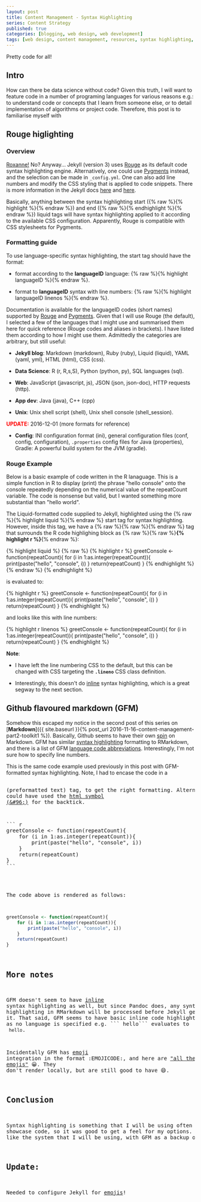 ```yaml
---
layout: post
title: Content Management - Syntax Highlighting
series: Content Strategy
published: true
categories: [blogging, web design, web development]
tags: [web design, content management, resources, syntax highlighting, jekyll]
---
```


Pretty code for all!

## Intro
How can there be data science without code? Given this truth, I will want to feature code in a number of programing languages for various reasons e.g.: to understand code or concepts that I learn from someone else, or to detail implementation of algorithms or project code. Therefore, this post is to familiarise myself with 

## Rouge higlighting

### Overview

[Roxanne!](https://en.wikipedia.org/wiki/Roxanne_(song)) No? Anyway... Jekyll (version 3) uses [Rouge](http://rouge.jneen.net/) as its default code syntax highlighting engine. Alternatively, one could use [Pygments](http://pygments.org/) instead, and the selection can be made in ```_config.yml```. One can also add line numbers and modify the CSS styling that is applied to code snippets. There is more information in the Jekyll docs [here](https://jekyllrb.com/docs/templates/#code-snippet-highlighting) and [here](https://jekyllrb.com/docs/posts/#highlighting-code-snippets). 

Basically, anything between the syntax highlighting start ({% raw %}{% highlight %}{% endraw %}) and end ({% raw %}{% endhighlight %}{% endraw %}) liquid tags will have syntax highlighting applied to it according to the available CSS configuration. Apparently, Rouge is compatible with CSS stylesheets for Pygments.

### Formatting guide
To use language-specific syntax highlighting, the start tag should have the format: 

* format according to the **languageID** language: {% raw %}{% highlight languageID %}{% endraw %}.

* format to **languageID** syntax with line numbers: {% raw %}{% highlight languageID linenos %}{% endraw %}.

Documentation is available for the languageID codes (short names) supported by [Rouge](https://github.com/jneen/rouge/wiki/List-of-supported-languages-and-lexers) and [Pygments](http://pygments.org/docs/lexers/). Given that I will use Rouge (the default), I selected a few of the languages that I might use and summarised them here for quick reference (Rouge codes and aliases in brackets). I have listed them according to how I might use them. Admittedly the categories are arbitrary, but still useful:

* **Jekyll blog**: Markdown (markdown), Ruby (ruby), Liquid (liquid), YAML (yaml, yml), HTML (html), CSS (css).

* **Data Science**: R (r, R,s,S), Python (python, py), SQL languages (sql).

* **Web**: JavaScript (javascript, js), JSON (json, json-doc), HTTP requests (http).

* **App dev**: Java (java), C++ (cpp)

* **Unix**: Unix shell script (shell), Unix shell console (shell_session).

<b style="color:red;">UPDATE:</b> 2016-12-01 (more formats for reference)
* **Config**: INI configuration format (ini), general configuration files (conf, config, configuration), ```.properties``` config files for Java (properties), Gradle: A powerful build system for the JVM (gradle). 

### Rouge Example
Below is a basic example of code written in the R lanaguage. This is a simple function in R to display (print) the phrase "hello console" onto the console repeatedly depending on the numerical value of the repeatCount variable. The code is nonsense but valid, but I wanted something more substantial than "hello world".

The Liquid-formatted code supplied to Jekyll, highlighted using the {% raw %}{% highlight liquid %}{% endraw %} start tag for syntax highlighting. However, inside this tag, we have a {% raw %}{% raw %}{% endraw %} tag that surrounds the R code highlighing block as {% raw %}{% raw %}**{% highlight r %}**{% endraw %}:

{% highlight liquid %}
    {% raw %}
{% highlight r %}
greetConsole <- function(repeatCount){
    for (i in 1:as.integer(repeatCount)){
        print(paste("hello", "console", i))
    }
    return(repeatCount)
}
{% endhighlight %}
    {% endraw %}
{% endhighlight %}

is evaluated to:

{% highlight r %}
greetConsole <- function(repeatCount){
    for (i in 1:as.integer(repeatCount)){
        print(paste("hello", "console", i))
    }
    return(repeatCount)
}
{% endhighlight %}

and looks like this with line numbers:

{% highlight r linenos %}
greetConsole <- function(repeatCount){
    for (i in 1:as.integer(repeatCount)){
        print(paste("hello", "console", i))
    }
    return(repeatCount)
}
{% endhighlight %}

**Note**: 

* I have left the line numbering CSS to the default, but this can be changed with CSS targeting the **`.lineno`** CSS class definition.

* Interestingly, this doesn't do [inline](https://github.com/jekyll/jekyll/issues/3195) syntax highlighting, which is a great segway to the next section.

## Github flavoured markdown (GFM)
Somehow this escaped my notice in the second post of this series on [**Markdown**]({{ site.baseurl }}{% post_url 2016-11-16-content-management-part2-toolkit1 %}). Basically, Github seems to have their own [spin](https://help.github.com/articles/basic-writing-and-formatting-syntax/) on Markdown. GFM has similar [syntax highlighting](https://help.github.com/articles/creating-and-highlighting-code-blocks/) formatting to RMarkdown, and there is a list of GFM [language code abbreviations](https://github.com/github/linguist/blob/master/lib/linguist/languages.yml). Interestingly, I'm not sure how to specify line numbers.

This is the same code example used previously in this post with GFM-formatted syntax highlighting. Note, I had to encase the code in a [<pre>](http://www.w3schools.com/tags/tag_pre.asp) (preformatted text) tag, to get the right formatting. Alternatively I could have used the [html symbol (&#96&#59;)](https://en.wikipedia.org/wiki/Grave_accent) for the backtick.

<pre>
``` r
greetConsole <- function(repeatCount){  
    for (i in 1:as.integer(repeatCount)){  
        print(paste("hello", "console", i))  
    }  
    return(repeatCount)  
}  
```
</pre>

The code above is rendered as follows:

``` r
greetConsole <- function(repeatCount){  
    for (i in 1:as.integer(repeatCount)){  
        print(paste("hello", "console", i))  
    }  
    return(repeatCount)  
} 
```

## More notes

GFM doesn't seem to have [inline](http://stackoverflow.com/questions/23226224/inline-code-syntax-highlighting-in-github-markdown#25058886) syntax highlighting as well, but since Pandoc does, any syntax highlighting in RMarkdown will be processed before Jekyll gets a hold of it. That said, GFM seems to have basic inline code highlighting as long as no language is specified e.g. &#96;&#96;&#96; hello&#96;&#96;&#96; evaluates to ``` hello```.

Incidentally GFM has [emoji](https://help.github.com/articles/basic-writing-and-formatting-syntax/#using-emoji) integration in the format :EMOJICODE:, and here are ["all the emojis"](http://www.webpagefx.com/tools/emoji-cheat-sheet/) :grinning:. They don't render locally, but are still good to have :smile:.

## Conclusion
Syntax highlighting is something that I will be using often to showcase code, so it was good to get a feel for my options. Rouge looks like the system that I will be using, with GFM as a backup option.

## Update: 
Needed to configure Jekyll for [emojis](https://github.com/jekyll/jemoji)!